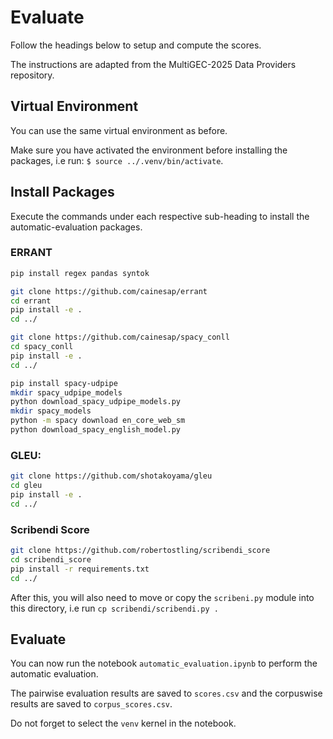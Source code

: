 # Evaluate

Follow the headings below to setup and compute the scores.

The instructions are adapted from the MultiGEC-2025 Data Providers repository.

## Virtual Environment

You can use the same virtual environment as before.

Make sure you have activated the environment before installing the packages, i.e run: `$ source ../.venv/bin/activate`.

## Install Packages

Execute the commands under each respective sub-heading to install the automatic-evaluation packages.

### ERRANT

```bash
pip install regex pandas syntok

git clone https://github.com/cainesap/errant
cd errant
pip install -e .
cd ../

git clone https://github.com/cainesap/spacy_conll
cd spacy_conll
pip install -e .
cd ../

pip install spacy-udpipe
mkdir spacy_udpipe_models
python download_spacy_udpipe_models.py
mkdir spacy_models
python -m spacy download en_core_web_sm
python download_spacy_english_model.py
```

### GLEU:

```bash
git clone https://github.com/shotakoyama/gleu
cd gleu
pip install -e .
cd ../
```

### Scribendi Score

```bash
git clone https://github.com/robertostling/scribendi_score
cd scribendi_score
pip install -r requirements.txt
cd ../
```

After this, you will also need to move or copy the `scribeni.py` module into this directory, i.e run `cp scribendi/scribendi.py .`

## Evaluate

You can now run the notebook `automatic_evaluation.ipynb` to perform the automatic evaluation.

The pairwise evaluation results are saved to `scores.csv` and the corpuswise results are saved to `corpus_scores.csv`.

Do not forget to select the `venv` kernel in the notebook.
